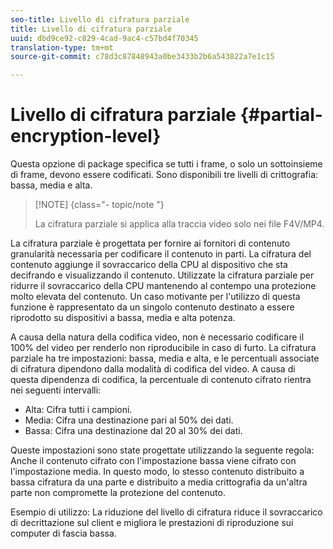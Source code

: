 ```yaml
---
seo-title: Livello di cifratura parziale
title: Livello di cifratura parziale
uuid: dbd9ce92-c829-4cad-9ac4-c57bd4f70345
translation-type: tm+mt
source-git-commit: c78d3c87848943a0be3433b2b6a543822a7e1c15

---
```



# Livello di cifratura parziale {#partial-encryption-level}

Questa opzione di package specifica se tutti i frame, o solo un sottoinsieme di frame, devono essere codificati. Sono disponibili tre livelli di crittografia: bassa, media e alta.

>[!NOTE] {class=&quot;- topic/note &quot;}
>
>La cifratura parziale si applica alla traccia video solo nei file F4V/MP4.

La cifratura parziale è progettata per fornire ai fornitori di contenuto granularità necessaria per codificare il contenuto in parti. La cifratura del contenuto aggiunge il sovraccarico della CPU al dispositivo che sta decifrando e visualizzando il contenuto. Utilizzate la cifratura parziale per ridurre il sovraccarico della CPU mantenendo al contempo una protezione molto elevata del contenuto. Un caso motivante per l&#39;utilizzo di questa funzione è rappresentato da un singolo contenuto destinato a essere riprodotto su dispositivi a bassa, media e alta potenza.

A causa della natura della codifica video, non è necessario codificare il 100% del video per renderlo non riproducibile in caso di furto. La cifratura parziale ha tre impostazioni: bassa, media e alta, e le percentuali associate di cifratura dipendono dalla modalità di codifica del video. A causa di questa dipendenza di codifica, la percentuale di contenuto cifrato rientra nei seguenti intervalli:

* Alta: Cifra tutti i campioni.
* Media: Cifra una destinazione pari al 50% dei dati.
* Bassa: Cifra una destinazione dal 20 al 30% dei dati.

Queste impostazioni sono state progettate utilizzando la seguente regola: Anche il contenuto cifrato con l&#39;impostazione bassa viene cifrato con l&#39;impostazione media. In questo modo, lo stesso contenuto distribuito a bassa cifratura da una parte e distribuito a media crittografia da un&#39;altra parte non compromette la protezione del contenuto.

Esempio di utilizzo: La riduzione del livello di cifratura riduce il sovraccarico di decrittazione sul client e migliora le prestazioni di riproduzione sui computer di fascia bassa.
